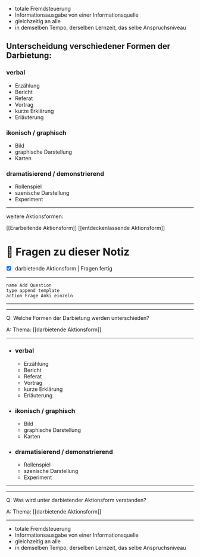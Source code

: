 - totale Fremdsteuerung
- Informationsausgabe von einer Informationsquelle
- gleichzeitig an alle
- in demselben Tempo, derselben Lernzeit, das selbe Anspruchsniveau

## Unterscheidung verschiedener Formen der Darbietung:

### verbal

- Erzählung
- Bericht
- Referat
- Vortrag
- kurze Erklärung
- Erläuterung

### ikonisch / graphisch

- Bild
- graphische Darstellung
- Karten

### dramatisierend / demonstrierend

- Rollenspiel
- szenische Darstellung
- Experiment

--- 

weitere Aktionsformen:

[[Erarbeitende Aktionsform]]
[[entdeckenlassende Aktionsform]]


# 🔎 Fragen zu dieser Notiz

- [x] darbietende Aktionsform  | Fragen fertig

---

```button
name Add Question
type append template
action Frage Anki einzeln
```
___
---

Q: Welche Formen der Darbietung werden unterschieden?

A:  Thema: [[darbietende Aktionsform]] 
________
- ### verbal
	- Erzählung
	- Bericht
	- Referat
	- Vortrag
	- kurze Erklärung
	- Erläuterung
- ### ikonisch / graphisch
	- Bild
	- graphische Darstellung
	- Karten
- ### dramatisierend / demonstrierend
	- Rollenspiel
	- szenische Darstellung
	- Experiment
<!--ID: 1711732285331-->



___
---

Q: Was wird unter darbietender Aktionsform verstanden?

A:  Thema: [[darbietende Aktionsform]] 
________
- totale Fremdsteuerung
- Informationsausgabe von einer Informationsquelle
- gleichzeitig an alle
- in demselben Tempo, derselben Lernzeit, das selbe Anspruchsniveau
<!--ID: 1711732285340-->







